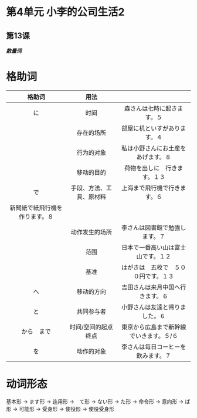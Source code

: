 # 第4单元 小李的公司生活2
## 第13课 
***数量词***
## 

# 格助词
|格助词|用法||
|:-:|:-:|:-:|
|に|时间|森さんは七時に起きます。５|
||存在的场所|部屋に机といすがあります。４|
||行为的对象|私は小野さんにお土産をあげます。８|
||移动的目的|荷物を出しに　行きます。１３|
|で|手段、方法、工具、原材料|上海まで飛行機で行きます。６
新聞紙で紙飛行機を作ります。８|
||动作发生的场所|李さんは図書館で勉強します。７|
||范围|日本で一番高い山は富士山です。１２|
||基准|はがきは　五枚で　５００円です。１３|
|へ|移动的方向|吉田さんは来月中国へ行きます。６|
|と|共同参与者|小野さんは友達と帰りました。６|
|から　まで|时间/空间的起点 终点|東京から広島まで新幹線でいきます。５/６|
|を|动作的对象|李さんは毎日コーヒーを飲みます。７|

# 动词形态
基本形   -> ます形 -> 连用形
        ->　て形
        -> ない形
        -> た形
        -> 命令形
        -> 意向形
        -> ば形
        -> 可能形
        -> 受身形
        -> 使役形 -> 使役受身形




